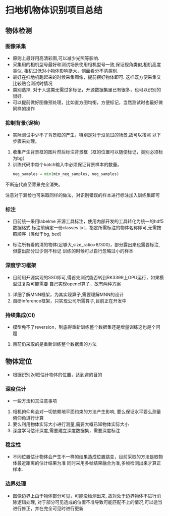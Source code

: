 # 扫地机物体识别项目总结

## 物体检测

### 图像采集
* 原则上最好用高清彩图,可以减少光照等影响.
* 采集用的相机型号最好和测试场景使用相机型号一致,保证视角类似,相机高度类似.
    相机过低对小物体影响挺大，侧面看分不清类别.
* 最好在扫地机跑起来的时候采集图像，提前摆好物体即可.
    这样既方便采集又比较贴合测试时情况
* 类别选择, 对于人这类无需过多标记，开源数据集里已有很多，也可以识别的很好.
* 可以提前做好图像预处理，比如直方图均衡，方便标记，当然测试时也最好做同样的操作



### 抑制背景(误检)
* 实际测试中少不了背景框的产生，特别是对于没见过的场景,故可以按照
以下步骤来处理。

1. 收集产生背景框的图片然后标注背景框（框的位置可以随便标记，类别必须标为bg）
2. 训练代码中每个batch输入中必须保证背景样本的数量。
    ```python
    neg_samples = min(min_neg_samples, neg_samples)
    ```
不断迭代直至背景完全消失。

注意对于漏检也可采取同样的做法，对识别错误的样本进行标注加入训练集即可


### 标注
* 目前统一采用labelme 开源工具标注，使用内部开发的工具转化为统一的hdf5数据格式
标注前确定一份classes.txt，指定所需标注的物体名称即可,无需按照顺序（类似于bg, bed）

* 标注所有看的清的物体(足够大,size_ratio>8/300)，部分露出来也需要标注,但露出部分过少则不标记
训练的时候可以自行忽略过小的样本


### 深度学习框架
* 目前用开源实现的SSD即可,得首先测试能否转到RK3399上GPU运行，如果模型过复杂可能需要
自己实现opencl算子，故有两种方案
1. 详细了解MNN框架，为其实现算子,需要理解MNN的设计
2. 自研inference框架，只实现公司所需算子,目前正在开发中


### 持续集成(CI)
* 模型免不了reversion，到底得重新训练整个数据集还是增量训练这也是个问题
1. 目前仍采取的是重新训练整个数据集的方法


## 物体定位
* 根据识别2d框估计物体的位置，达到避的目的

### 深度估计
* 一些方法和其注意事项
1. 相机俯仰角会对一切依赖地平面约束的方法产生影响, 要么保证水平要么测量俯仰角进行计算
2. 要么利用物体实际大小进行测量,需要大概已知物体实际大小
3. 深度学习估计深度,需要建立深度数据集，需要深度标注

### 稳定性
* 不同位置估计物体会产生不一样的结果造成位置跳变，目前采取的方法是取物体最近距离的估计结果为准
同时采用多帧结果融合为准,多帧检测出来才算正样本.

### 边界处理
* 图像边界上由于物体部分可见，可能没检测出来, 故对处于边界物体不进行消除逻辑处理,
对于部分可见造成的位置不准导致可能匹配不上的情况,可以适当进行修正，并在完全可见时进行更新
